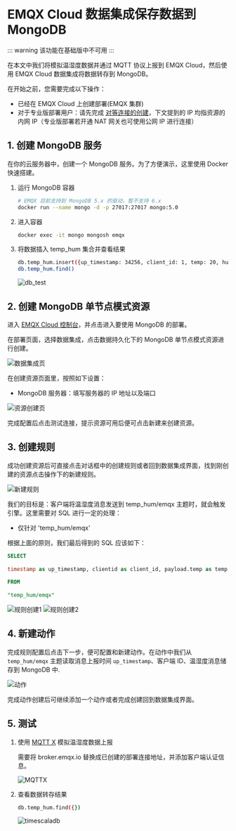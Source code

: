# EMQX Cloud 数据集成保存数据到 MongoDB

::: warning
该功能在基础版中不可用
:::

在本文中我们将模拟温湿度数据并通过 MQTT 协议上报到 EMQX Cloud，然后使用 EMQX Cloud 数据集成将数据转存到 MongoDB。

在开始之前，您需要完成以下操作：

* 已经在 EMQX Cloud 上创建部署(EMQX 集群)
* 对于专业版部署用户：请先完成 [对等连接的创建](../deployments/vpc_peering.md)，下文提到的 IP 均指资源的内网 IP（专业版部署若开通 NAT 网关也可使用公网 IP 进行连接）

## 1. 创建 MongoDB 服务

在你的云服务器中，创建一个 MongoDB 服务。为了方便演示，这里使用 Docker 快速搭建。

1. 运行 MongoDB 容器

   ```bash
   # EMQX 目前支持到 MongoDB 5.x 的驱动，暂不支持 6.x
   docker run --name mongo -d -p 27017:27017 mongo:5.0 
   ```

2. 进入容器

   ```bash
   docker exec -it mongo mongosh emqx
   ```

3. 将数据插入 temp_hum 集合并查看结果

   ```bash
   db.temp_hum.insert({up_timestamp: 34256, client_id: 1, temp: 20, hum: 33})
   db.temp_hum.find()
   ```

   ![db_test](./_assets/mongo_db_test.png)

## 2. 创建 MongoDB 单节点模式资源

进入 [EMQX Cloud 控制台](https://cloud.emqx.com/console/)，并点击进入要使用 MongoDB 的部署。

在部署页面，选择数据集成，点击数据持久化下的 MongoDB 单节点模式资源进行创建。

![数据集成页](./_assets/mongo_data_integration.png)

在创建资源页面里，按照如下设置：

* MongoDB 服务器：填写服务器的 IP 地址以及端口

![资源创建页](./_assets/mongo_resource.png)

完成配置后点击测试连接，提示资源可用后便可点击新建来创建资源。

## 3. 创建规则

成功创建资源后可直接点击对话框中的创建规则或者回到数据集成界面，找到刚创建的资源点击操作下的新建规则。

![新建规则](./_assets/mongo_new_rule.png)

我们的目标是：客户端将温湿度消息发送到 temp_hum/emqx 主题时，就会触发引擎。这里需要对 SQL 进行一定的处理：
* 仅针对 'temp_hum/emqx'

根据上面的原则，我们最后得到的 SQL 应该如下：
```sql
SELECT
  
timestamp as up_timestamp, clientid as client_id, payload.temp as temp, payload.hum as hum 
  
FROM
  
"temp_hum/emqx"

  ```

![规则创建1](./_assets/mongo_rule_1.png)
![规则创建2](./_assets/mongo_rule_2.png)

## 4. 新建动作

完成规则配置后点击下一步，便可配置和新建动作。在动作中我们从 `temp_hum/emqx` 主题读取消息上报时间 `up_timestamp`、客户端 ID、温湿度消息储存到 MongoDB 中.

![动作](./_assets/mongo_action.png)

完成动作创建后可继续添加一个动作或者完成创建回到数据集成界面。

## 5. 测试

1. 使用 [MQTT X](https://mqttx.app/) 模拟温湿度数据上报

   需要将 broker.emqx.io 替换成已创建的部署连接地址，并添加客户端认证信息。

   ![MQTTX](./_assets/mongo_mqttx.png)

2. 查看数据转存结果

   ```bash
   db.temp_hum.find({})
   ```
   ![timescaladb](./_assets/mongo_db_result.png)
